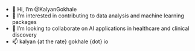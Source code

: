 - 👋 Hi, I’m @KalyanGokhale
- 👀 I’m interested in contributing to data analysis and machine learning packages
- 💞️ I’m looking to collaborate on AI applications in healthcare and clinical discovery
- 📫 kalyan {at the rate} gokhale {dot} io

<!---
KalyanGokhale/KalyanGokhale is a ✨ special ✨ repository because its `README.md` (this file) appears on your GitHub profile.
You can click the Preview link to take a look at your changes.
--->
